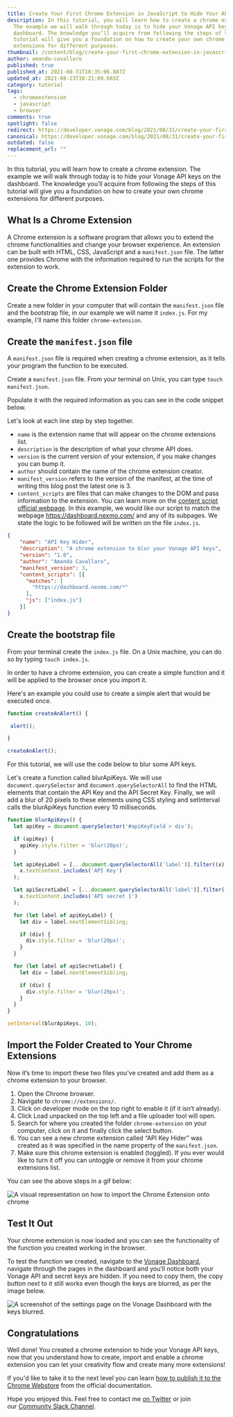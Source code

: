 ```yaml
---
title: Create Your First Chrome Extension in JavaScript to Hide Your API Keys
description: In this tutorial, you will learn how to create a chrome extension.
  The example we will walk through today is to hide your Vonage API keys on the
  dashboard. The knowledge you’ll acquire from following the steps of this
  tutorial will give you a foundation on how to create your own chrome
  extensions for different purposes.
thumbnail: /content/blog/create-your-first-chrome-extension-in-javascript-to-hide-your-api-keys/javascript_hide-api-keys_1200x600.png
author: amanda-cavallaro
published: true
published_at: 2021-08-31T10:35:06.887Z
updated_at: 2021-08-23T10:21:09.603Z
category: tutorial
tags:
  - chromeextension
  - javascript
  - browser
comments: true
spotlight: false
redirect: https://developer.vonage.com/blog/2021/08/31/create-your-first-chrome-extension-in-javascript-to-hide-your-api-keys
canonical: https://developer.vonage.com/blog/2021/08/31/create-your-first-chrome-extension-in-javascript-to-hide-your-api-keys
outdated: false
replacement_url: ""
---
```

In this tutorial, you will learn how to create a chrome extension. The example we will walk through today is to hide your Vonage API keys on the dashboard. The knowledge you’ll acquire from following the steps of this tutorial will give you a foundation on how to create your own chrome extensions for different purposes.

## What Is a Chrome Extension

A Chrome extension is a software program that allows you to extend the chrome functionalities and change your browser experience. An extension can be built with HTML, CSS, JavaScript and a `manifest.json` file. The latter one provides Chrome with the information required to run the scripts for the extension to work.

## Create the Chrome Extension Folder

Create a new folder in your computer that will contain the `manifest.json` file and the bootstrap file, in our example we will name it `index.js`. For my example, I'll name this folder `chrome-extension`.

## Create the `manifest.json` file

A `manifest.json` file is required when creating a chrome extension, as it tells your program the function to be executed. 

Create a `manifest.json` file. From your terminal on Unix, you can type `touch manifest.json`. 

Populate it with the required information as you can see in the code snippet below. 

Let's look at each line step by step together.

* `name` is the extension name that will appear on the chrome extensions list.
* `description` is the description of what your chrome API does.
* `version` is the current version of your extension, if you make changes you can bump it.
* `author` should contain the name of the chrome extension creator.
* `manifest_version` refers to the version of the manifest, at the time of writing this blog post the latest one is 3.
* `content_scripts` are files that can make changes to the DOM and pass information to the extension. You can learn more on the [content script official webpage](https://developer.chrome.com/docs/extensions/mv3/content_scripts/). In this example, we would like our script to match the webpage <https://dashboard.nexmo.com/> and any of its subpages. We state the logic to be followed will be written on the file `index.js`.

```json
{
    "name": "API Key Hider",
    "description": "A chrome extension to blur your Vonage API keys",
    "version": "1.0",
    "author": "Amanda Cavallaro",
    "manifest_version": 3,
    "content_scripts": [{
      "matches": [
        "https://dashboard.nexmo.com/*"
      ],
      "js": ["index.js"]
    }]
}
```

## Create the bootstrap file

From your terminal create the `index.js` file. On a Unix machine, you can do so by typing `touch index.js`.

In order to have a chrome extension, you can create a simple function and it will be applied to the browser once you import it. 

Here's an example you could use to create a simple alert that would be executed once.

```javascript
function createAnAlert() {

 alert();

}

createAnAlert();
```

For this tutorial, we will use the code below to blur some API keys. 

Let's create a function called blurApiKeys. We will use `document.querySelector` and `document.querySelectorAll` to find the HTML elements that contain the API Key and the API Secret Key. Finally, we will add a blur of 20 pixels to these elements using CSS styling and setInterval calls the blurApiKeys function every 10 milliseconds.

```javascript
function blurApiKeys() {
  let apiKey = document.querySelector('#apiKeyField > div');

  if (apiKey) {
    apiKey.style.filter = 'blur(20px)';
  }

  let apiKeyLabel = [...document.querySelectorAll('label')].filter((x) =>
    x.textContent.includes('API Key')
  );

  let apiSecretLabel = [...document.querySelectorAll('label')].filter((x) =>
    x.textContent.includes('API secret 1')
  );

  for (let label of apiKeyLabel) {
    let div = label.nextElementSibling;

    if (div) {
      div.style.filter = 'blur(20px)';
    }
  }

  for (let label of apiSecretLabel) {
    let div = label.nextElementSibling;

    if (div) {
      div.style.filter = 'blur(20px)';
    }
  }
}

setInterval(blurApiKeys, 10);
```

## Import the Folder Created to Your Chrome Extensions

Now it’s time to import these two files you’ve created and add them as a chrome extension to your browser.

1. Open the Chrome browser.
2. Navigate to `chrome://extensions/`.
3. Click on developer mode on the top right to enable it (if it isn’t already).
4. Click Load unpacked on the top left and a file uploader tool will open.
5. Search for where you created the folder `chrome-extension` on your computer, click on it and finally click the select button.
6. You can see a new chrome extension called “API Key Hider” was created as it was specified in the name property of the `manifest.json`.
7. Make sure this chrome extension is enabled (toggled). If you ever would like to turn it off you can untoggle or remove it from your chrome extensions list.

You can see the above steps in a gif below: 

![A visual representation on how to import the Chrome Extension onto chrome](https://lh5.googleusercontent.com/V5WM3zlBYxucwFac4i8z9SkHNQ40yl4bdx6kfDZPwc5JwFW5dCgFc8heOp0nmtpcnvRwSODY0zpgaJGyKiTap3cyp8hBey6CLtPxgYcHytyAf33zOcSRbO7602msJPeA_iJYLQFV "A gif showing how to import the Chrome Extension onto chrome")

## Test It Out

Your chrome extension is now loaded and you can see the functionality of the function you created working in the browser. 

To test the function we created, navigate to the [Vonage Dashboard](https://dashboard.nexmo.com/), navigate through the pages in the dashboard and you’ll notice both your Vonage API and secret keys are hidden. If you need to copy them, the copy button next to it still works even though the keys are blurred, as per the image below.

![A screenshot of the settings page on the Vonage Dashboard with the keys blurred.](https://lh3.googleusercontent.com/cV7OP34ray68_XpRjvLt8Av0FrLsxtEm5teAyKQhkNwXS_-WUvYo0TEf6mi84hncPsapAS-IalMgONgtQg4rEp1Qpj5duN24TQ_uPPuGhAseQHtG9IPI5etUIISYCaKYeKIhR1wp "Settings page on the Vonage Dashboard with the blurred keys")

## Congratulations

Well done! You created a chrome extension to hide your Vonage API keys, now that you understand how to create, import and enable a chrome extension you can let your creativity flow and create many more extensions!

If you'd like to take it to the next level you can learn [how to publish it to the Chrome Webstore](https://developer.chrome.com/docs/webstore/publish/) from the official documentation.

Hope you enjoyed this. Feel free to contact me [on Twitter](https://twitter.com/amdcavallaro) or join our [Community Slack Channel](https://developer.nexmo.com/community/slack).